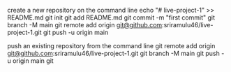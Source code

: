 
create a new repository on the command line
echo "# live-project-1" >> README.md
git init
git add README.md
git commit -m "first commit"
git branch -M main
git remote add origin git@github.com:sriramulu46/live-project-1.git
git push -u origin main



push an existing repository from the command line
git remote add origin git@github.com:sriramulu46/live-project-1.git
git branch -M main
git push -u origin main
git
